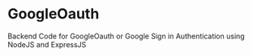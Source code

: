 # GoogleOauth
Backend Code for GoogleOauth or Google Sign in Authentication using NodeJS and ExpressJS
